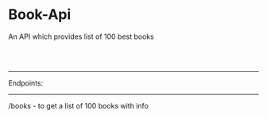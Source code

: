 # Book-Api
An API which provides list of 100 best books

<br><br><hr>
Endpoints: <hr>
/books - to get a list of 100 books with info
